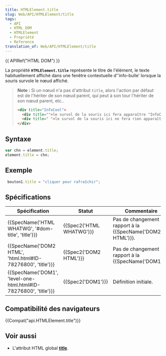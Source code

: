 ```yaml
---
title: HTMLElement.title
slug: Web/API/HTMLElement/title
tags:
  - API
  - HTML DOM
  - HTMLElement
  - Propriété
  - Reference
translation_of: Web/API/HTMLElement/title
---
```

{{ APIRef("HTML DOM") }}

La propriété **`HTMLElement.title`** représente le titre de l'élément, le texte habituellement affiché dans une fenêtre contextuelle d''info-bulle' lorsque la souris survole le nœud affiché.

> **Note :** Si un nœud n'a pas d'attribut `title`, alors l'action par défaut est de l'hériter de son nœud parent, qui peut à son tour l'hériter de son nœud parent, etc..
>
> ```html
> <div title="InfoCool">
>   <div title="">le survol de la souris ici fera apparaître "InfoCool"</div>
>   <div title=" ">le survol de la souris ici ne fera rien apparaître</div>
> </div>
> ```

## Syntaxe

```js
var chn = element.title;
element.title = chn;
```

## Exemple

```js
 bouton1.title = "cliquer pour rafraîchir";
```

## Spécifications

| Spécification                                                                        | Statut                           | Commentaire                                                          |
| ------------------------------------------------------------------------------------ | -------------------------------- | -------------------------------------------------------------------- |
| {{SpecName('HTML WHATWG', '#dom-title', 'title')}}                 | {{Spec2('HTML WHATWG')}} | Pas de changement par rapport à la {{SpecName('DOM2 HTML')}}. |
| {{SpecName('DOM2 HTML', 'html.html#ID-78276800', 'title')}}     | {{Spec2('DOM2 HTML')}}     | Pas de changement par rapport à la {{SpecName('DOM1')}}.     |
| {{SpecName('DOM1', 'level-one-html.html#ID-78276800', 'title')}} | {{Spec2('DOM1')}}         | Définition initiale.                                                 |

## Compatibilité des navigateurs

{{Compat("api.HTMLElement.title")}}

## Voir aussi

- L'attribut HTML global [**title**](/fr/docs/Web/HTML/Attributs_universels/title).
